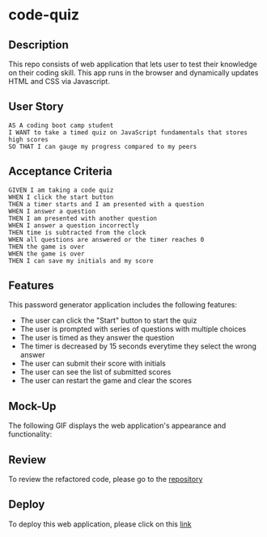 # code-quiz

## Description
This repo consists of web application that lets user to test their knowledge on their coding skill. This app runs in the browser and dynamically updates HTML and CSS via Javascript.

## User Story
```
AS A coding boot camp student
I WANT to take a timed quiz on JavaScript fundamentals that stores high scores
SO THAT I can gauge my progress compared to my peers
```

## Acceptance Criteria

```
GIVEN I am taking a code quiz
WHEN I click the start button
THEN a timer starts and I am presented with a question
WHEN I answer a question
THEN I am presented with another question
WHEN I answer a question incorrectly
THEN time is subtracted from the clock
WHEN all questions are answered or the timer reaches 0
THEN the game is over
WHEN the game is over
THEN I can save my initials and my score
```

## Features
This password generator application includes the following features:
- The user can click the "Start" button to start the quiz
- The user is prompted with series of questions with multiple choices 
- The user is timed as they answer the question
- The timer is decreased by 15 seconds everytime they select the wrong answer
- The user can submit their score with initials
- The user can see the list of submitted scores
- The user can restart the game and clear the scores

## Mock-Up
The following GIF displays the web application's appearance and functionality:



## Review
To review the refactored code, please go to the [repository](https://github.com/sistaniabong/code-quiz)

## Deploy
To deploy this web application, please click on this [link](https://sistaniabong.github.io/code-quiz/)
